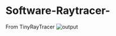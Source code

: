 # Software-Raytracer-
From TinyRayTracer
![output](https://github.com/MatthewBieda/Software-Raytracer-/assets/63665300/8f24e556-fee8-47fa-a7a2-515d95a879c5)
